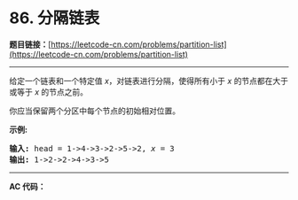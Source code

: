 # 86. 分隔链表

**题目链接：**[https://leetcode-cn.com/problems/partition-list](https://leetcode-cn.com/problems/partition-list)

---

<div class="content__1Y2H">
 <div class="notranslate">
  <p>给定一个链表和一个特定值<em> x</em>，对链表进行分隔，使得所有小于 <em>x</em> 的节点都在大于或等于 <em>x</em> 的节点之前。</p> 
  <p>你应当保留两个分区中每个节点的初始相对位置。</p> 
  <p><strong>示例:</strong></p> 
  <pre class="language-text"><strong>输入:</strong> head = 1-&gt;4-&gt;3-&gt;2-&gt;5-&gt;2, <em>x</em> = 3
<strong>输出:</strong> 1-&gt;2-&gt;2-&gt;4-&gt;3-&gt;5
</pre> 
 </div>
</div>

---

**AC 代码：**

```java

```